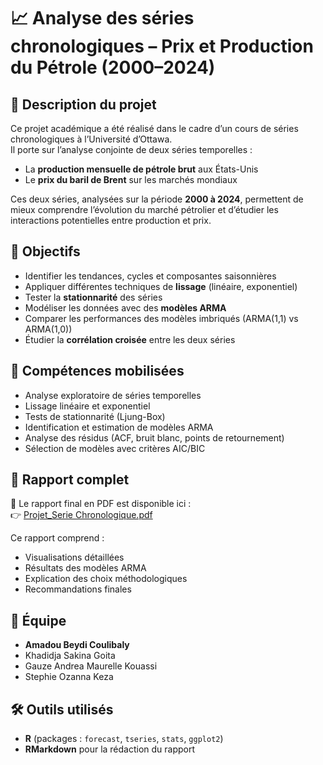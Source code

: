 # 📈 Analyse des séries chronologiques – Prix et Production du Pétrole (2000–2024)

## 📝 Description du projet
Ce projet académique a été réalisé dans le cadre d’un cours de séries chronologiques à l’Université d’Ottawa.  
Il porte sur l’analyse conjointe de deux séries temporelles :
- La **production mensuelle de pétrole brut** aux États-Unis
- Le **prix du baril de Brent** sur les marchés mondiaux

Ces deux séries, analysées sur la période **2000 à 2024**, permettent de mieux comprendre l’évolution du marché pétrolier et d’étudier les interactions potentielles entre production et prix.

## 🎯 Objectifs
- Identifier les tendances, cycles et composantes saisonnières
- Appliquer différentes techniques de **lissage** (linéaire, exponentiel)
- Tester la **stationnarité** des séries
- Modéliser les données avec des **modèles ARMA**
- Comparer les performances des modèles imbriqués (ARMA(1,1) vs ARMA(1,0))
- Étudier la **corrélation croisée** entre les deux séries

## 🧠 Compétences mobilisées
- Analyse exploratoire de séries temporelles
- Lissage linéaire et exponentiel
- Tests de stationnarité (Ljung-Box)
- Identification et estimation de modèles ARMA
- Analyse des résidus (ACF, bruit blanc, points de retournement)
- Sélection de modèles avec critères AIC/BIC

## 📄 Rapport complet
📘 Le rapport final en PDF est disponible ici :  
👉 [Projet_Serie Chronologique.pdf](./Projet_Serie%20Chronologique.pdf)


Ce rapport comprend :
- Visualisations détaillées
- Résultats des modèles ARMA
- Explication des choix méthodologiques
- Recommandations finales

## 👥 Équipe
- **Amadou Beydi Coulibaly**
- Khadidja Sakina Goita
- Gauze Andrea Maurelle Kouassi
- Stephie Ozanna Keza

## 🛠️ Outils utilisés
- **R** (packages : `forecast`, `tseries`, `stats`, `ggplot2`)
- **RMarkdown** pour la rédaction du rapport
